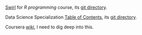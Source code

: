 [Swirl](http://swirlstats.com/students.html) for *R programming* course, its [git directory](https://github.com/swirldev/swirl_courses#swirl-courses).

Data Science Specialization [Table of Contents](http://datasciencespecialization.github.io/), its [git directory](https://github.com/DataScienceSpecialization/DataScienceSpecialization.github.io).

Coursera [wiki](https://share.coursera.org/wiki/index.php/Third-party_Tools), I need to dig deep into this. 
